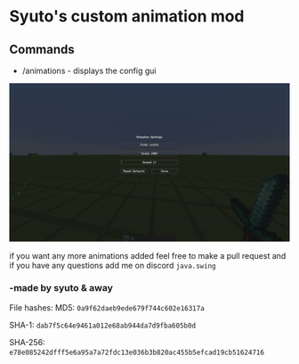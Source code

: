 # Syuto's custom animation mod

## **Commands**
- /animations - displays the config gui

<img src="resources/gui.png" alt="Gui screenshot"/>

if you want any more animations added feel free to make a pull request and if you have any questions add me on discord `java.swing`


### -made by syuto & away

File hashes:
MD5: `0a9f62daeb9ede679f744c602e16317a` 

SHA-1: `dab7f5c64e9461a012e68ab944da7d9fba605b0d`

SHA-256: `e78e085242dfff5e6a95a7a72fdc13e036b3b820ac455b5efcad19cb51624716`

